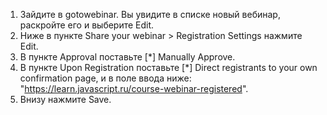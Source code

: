 1. Зайдите в gotowebinar. Вы увидите в списке новый вебинар, раскройте его и выберите Edit.
2. Ниже в пункте Share your webinar > Registration Settings нажмите Edit.
3. В пункте Approval поставьте [*] Manually Approve.
4. В пункте Upon Registration поставьте [*] Direct registrants to your own confirmation page, и в поле ввода ниже: "https://learn.javascript.ru/course-webinar-registered".
5. Внизу нажмите Save.
